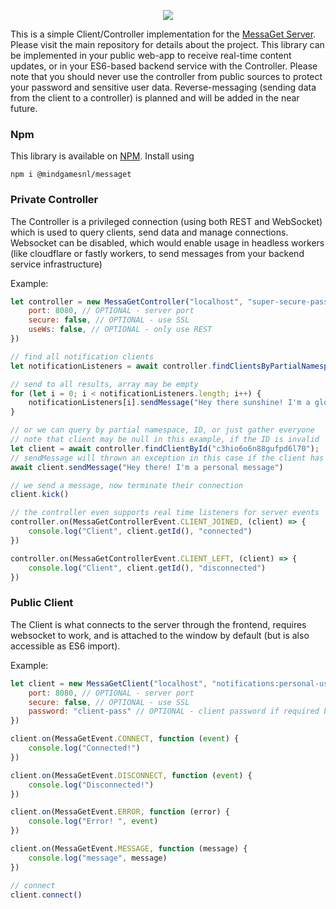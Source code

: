 <p align="center">
  <img src="https://i.imgur.com/7dtHykL.png" />
</p>

This is a simple Client/Controller implementation for the [MessaGet Server](https://github.com/messaget/messaget-server). Please visit the main repository for details about the project. This library can be implemented in your public web-app to receive real-time content updates, or in your ES6-based backend service with the Controller. Please note that you should never use the controller from public sources to protect your password and sensitive user data. Reverse-messaging (sending data from the client to a controller) is planned and will be added in the near future.

### Npm
This library is available on [NPM](https://www.npmjs.com/package/@mindgamesnl/messaget). Install using
```
npm i @mindgamesnl/messaget
```

### Private Controller
The Controller is a privileged connection (using both REST and WebSocket) which is used to query clients, send data and manage connections. Websocket can be disabled, which would enable usage in headless workers (like cloudflare or fastly workers, to send messages from your backend service infrastructure)

Example:
```javascript
let controller = new MessaGetController("localhost", "super-secure-password", {
    port: 8080, // OPTIONAL - server port
    secure: false, // OPTIONAL - use SSL
    useWs: false, // OPTIONAL - only use REST
})

// find all notification clients
let notificationListeners = await controller.findClientsByPartialNamespace("notification:");

// send to all results, array may be empty
for (let i = 0; i < notificationListeners.length; i++) {
    notificationListeners[i].sendMessage("Hey there sunshine! I'm a global notification to all clients in the notification namespace!")
}

// or we can query by partial namespace, ID, or just gather everyone
// note that client may be null in this example, if the ID is invalid
let client = await controller.findClientById("c3hio6o6n88gufpd6l70");
// sendMessage will thrown an exception in this case if the client has disconnected between these function calls
await client.sendMessage("Hey there! I'm a personal message")

// we send a message, now terminate their connection
client.kick()

// the controller even supports real time listeners for server events
controller.on(MessaGetControllerEvent.CLIENT_JOINED, (client) => {
    console.log("Client", client.getId(), "connected")
})

controller.on(MessaGetControllerEvent.CLIENT_LEFT, (client) => {
    console.log("Client", client.getId(), "disconnected")
})
```

### Public Client
The Client is what connects to the server through the frontend, requires websocket to work, and is attached to the window by default (but is also accessible as ES6 import).

Example:
```javascript
let client = new MessaGetClient("localhost", "notifications:personal-user -oken", {
    port: 8080, // OPTIONAL - server port
    secure: false, // OPTIONAL - use SSL
    password: "client-pass" // OPTIONAL - client password if required by the server
})

client.on(MessaGetEvent.CONNECT, function (event) {
    console.log("Connected!")
})

client.on(MessaGetEvent.DISCONNECT, function (event) {
    console.log("Disconnected!")
})

client.on(MessaGetEvent.ERROR, function (error) {
    console.log("Error! ", event)
})

client.on(MessaGetEvent.MESSAGE, function (message) {
    console.log("message", message)
})

// connect
client.connect()
```